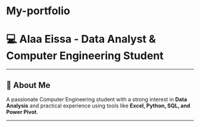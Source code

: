 # My-portfolio
# 💻 Alaa Eissa - Data Analyst & Computer Engineering Student
---
## 🧕 About Me
A passionate Computer Engineering student with a strong interest in **Data Analysis** and practical experience using tools like **Excel, Python, SQL, and Power Pivot**.

---
 

